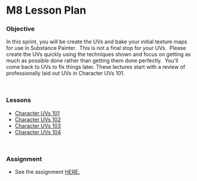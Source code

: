 # M8 Lesson Plan

<h3>Objective</h3>
<p>In this sprint, you will be create the UVs and bake your initial texture maps for use in Substance Painter.&nbsp; This is not a final stop for your UVs.&nbsp; Please create the UVs quickly using the techniques shown and focus on getting as much as possible done rather than getting them done perfectly.&nbsp; You'll come back to UVs to fix things later. These lectures start with a review of professionally laid out UVs in Character UVs 101.</p>
<p>&nbsp;</p>
<h3>Lessons</h3>
<ul>
<li><a title="Character UVs 101" href="https://vertexschool.instructure.com/courses/296/pages/character-uvs-101?wrap=1" data-api-endpoint="https://vertexschool.instructure.com/api/v1/courses/296/pages/character-uvs-101" data-api-returntype="Page">Character UVs 101</a></li>
<li><a title="Character UVs 102" href="https://vertexschool.instructure.com/courses/296/pages/character-uvs-102?wrap=1" data-api-endpoint="https://vertexschool.instructure.com/api/v1/courses/296/pages/character-uvs-102" data-api-returntype="Page">Character UVs 102</a></li>
<li><a title="Character UVs 103" href="https://vertexschool.instructure.com/courses/296/pages/character-uvs-103" data-api-endpoint="https://vertexschool.instructure.com/api/v1/courses/296/pages/character-uvs-103" data-api-returntype="Page">Character UVs 103</a></li>
<li><a title="Character UVs 104" href="https://vertexschool.instructure.com/courses/296/pages/character-uvs-104?wrap=1" data-api-endpoint="https://vertexschool.instructure.com/api/v1/courses/296/pages/character-uvs-104" data-api-returntype="Page">Character UVs 104</a></li>
</ul>
<p>&nbsp;</p>
<h3>Assignment</h3>
<ul style="list-style-type: disc;">
<li>See the assignment <a title="M7 Assignment " href="https://vertexschool.instructure.com/courses/296/assignments/2593" data-api-endpoint="https://vertexschool.instructure.com/api/v1/courses/296/assignments/2593" data-api-returntype="Assignment">HERE.</a><br>&nbsp;</li>
</ul>